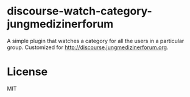 discourse-watch-category-jungmedizinerforum
======================

A simple plugin that watches a category for all the users in a particular group. Customized for http://discourse.jungmedizinerforum.org.

License
=======

MIT
